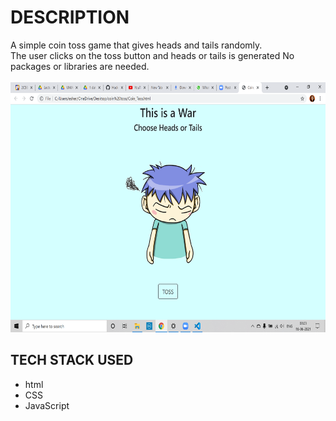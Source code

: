 # DESCRIPTION
A simple coin toss game that gives heads and tails randomly.<br>
The user clicks on the toss button and heads or tails is generated
No packages or libraries are needed.<br>
<br>
<img src="Screen1.png" alt="Screen 1" width="600" height="400">

## TECH STACK USED
* html
* CSS
* JavaScript

